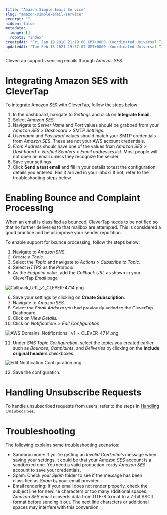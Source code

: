 ```yaml
---
title: "Amazon Simple Email Service"
slug: "amazon-simple-email-service"
excerpt: ""
hidden: false
metadata: 
  image: []
  robots: "index"
createdAt: "Fri Jan 19 2018 21:19:00 GMT+0000 (Coordinated Universal Time)"
updatedAt: "Tue Feb 16 2021 19:57:07 GMT+0000 (Coordinated Universal Time)"
---
```

CleverTap supports sending emails through _Amazon SES_. 

# Integrating Amazon SES with CleverTap

To integrate Amazon SES with CleverTap, follow the steps below:

1. In the dashboard, navigate to _Settings_ and click on **Integrate Email**.
2. Select _Amazon SES_.
3. Navigate to _Server Name_ and _Port_ values should be grabbed from your _Amazon SES_ > _Dashboard_ > _SMTP Settings_.
4. _Username_ and _Password_ values should match your SMTP credentials from _Amazon SES_. These are not your AWS account credentials.
5. _From Address_ should have one of the values from _Amazon SES_ > _Dashboard_ > _Verified Senders_ > _Email addresses list_. Most people will not open an email unless they recognize the sender.
6. Save your settings.
7. Click **Send a test email** and fill in your details to test the configuration details you entered. Has it arrived in your inbox? If not, refer to the troubleshooting steps below.

# Enabling Bounce and Complaint Processing

When an email is classified as bounced, CleverTap needs to be notified so that no further deliveries to that mailbox are attempted. This is considered a good practice and helps improve your sender reputation.

To enable support for bounce processing, follow the steps below:

1. Navigate to _Amazon SNS_.
2. Create a _Topic_.
3. Select the _Topic_ and navigate to _Actions_ > _Subscribe to Topic_.
4. Select _HTTPS_ as the _Protocol_.
5. As the _Endpoint_ value, add the _Callback URL_ as shown in your CleverTap _Email_ page.

![](https://files.readme.io/b7d933a-Callback_URL_v1_CLEVER-4714.png "Callback_URL_v1_CLEVER-4714.png")

6. Save your settings by clicking on **Create Subscription**.
7. Navigate to _Amazon SES_.
8. Select the _Email Address_ you had previously added to the CleverTap Dashboard.
9. Click on _View Details_.
10. Click on _Notifications_ > _Edit Configuration_.

![](https://files.readme.io/e5ae062-AWS_Domains_Notifications__v1_-_CLEVER-4714.png "AWS Domains_Notifications__v1_-_CLEVER-4714.png")

11. Under _SNS Topic Configuration_, select the topics you created earlier such as _Bounces_, _Complaints_, and _Deliveries_ by clicking on the **Include original headers** checkboxes.

![](https://files.readme.io/cc1da78-Edit_Notification_Configuration.png "Edit Notification Configuration.png")

12. Save the configuration.

# Handling Unsubscribe Requests

To handle unsubscribed requests from users, refer to the steps in [Handling Unsubscribes](doc:handling-unsubscribes).

# Troubleshooting

The following explains some troubleshooting scenarios: 

- Sandbox mode: If you’re getting an _Invalid Credentials_ message when saving your settings, it could be that your _Amazon SES_ account is a sandboxed one. You need a valid production-ready _Amazon SES_ account to save your credentials. 
- Spam: Check your _Spam_ folder to see if the message has been classified as _Spam_ by your email provider.
- Email rendering: If your email does not render properly, check the subject line for newline characters or too many additional spaces. _Amazon SES_ email converts data from UTF-8 format to a 7-bit ASCII format before sending it out. The next line characters or additional spaces may interfere with this conversion.
